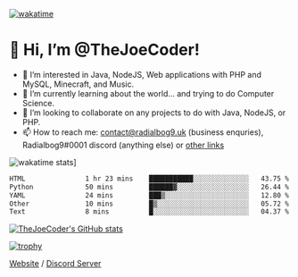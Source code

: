 [![wakatime](https://wakatime.com/badge/user/82b861fb-50d1-4a0d-aa13-67fc3da8aaec.svg)](https://wakatime.com/@82b861fb-50d1-4a0d-aa13-67fc3da8aaec)

# 👋 Hi, I’m @TheJoeCoder!
- 👀 I’m interested in Java, NodeJS, Web applications with PHP and MySQL, Minecraft, and Music.
- 🌱 I’m currently learning about the world... and trying to do Computer Science.
- 💞️ I’m looking to collaborate on any projects to do with Java, NodeJS, or PHP.
- 📫 How to reach me: contact@radialbog9.uk (business enquries), Radialbog9#0001 discord (anything else) or [other links](https://linktr.ee/Radialbog9)

![wakatime stats](https://wakatime.com/share/@Radialbog9/171000ba-80cf-4b52-b9b7-ff8d44d2f6a4.svg)]

<!--[![spotify-github-profile](https://spotify-github-profile.vercel.app/api/view?uid=1puuoim4z9kqgght0d4uvhvsg&cover_image=true&theme=natemoo-re&show_offline=true&bar_color=ffe047&bar_color_cover=false)](https://spotify-github-profile.vercel.app/api/view?uid=1puuoim4z9kqgght0d4uvhvsg&redirect=true)-->

<!--START_SECTION:waka-->

```txt
HTML               1 hr 23 mins    ███████████░░░░░░░░░░░░░░   43.75 %
Python             50 mins         ██████▓░░░░░░░░░░░░░░░░░░   26.44 %
YAML               24 mins         ███▒░░░░░░░░░░░░░░░░░░░░░   12.80 %
Other              10 mins         █▒░░░░░░░░░░░░░░░░░░░░░░░   05.72 %
Text               8 mins          █░░░░░░░░░░░░░░░░░░░░░░░░   04.37 %
```

<!--END_SECTION:waka-->

[![TheJoeCoder's GitHub stats](https://github-readme-stats.vercel.app/api?username=TheJoeCoder&theme=onedark)](https://github.com/anuraghazra/github-readme-stats)

[![trophy](https://github-profile-trophy.vercel.app/?username=TheJoeCoder&theme=onedark)](https://github.com/ryo-ma/github-profile-trophy)

[Website](https://radialbog9.uk) / [Discord Server](https://rb9.xyz/discord)
